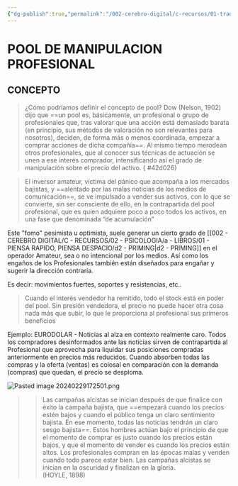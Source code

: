 ```yaml
---
{"dg-publish":true,"permalink":"/002-cerebro-digital/c-recursos/01-trading/a-libros/02-el-metodo-wyckoff/c-pool-de-manipulacion-profesional/"}
---
```


# POOL DE MANIPULACION PROFESIONAL

## CONCEPTO
>¿Cómo podríamos definir el concepto de pool? Dow (Nelson, 1902) dijo que ==un pool es, básicamente, un profesional o grupo de profesionales que, tras valorar que una acción está demasiado barata (en principio, sus métodos de valoración no son relevantes para nosotros), deciden, de forma más o menos coordinada, empezar a comprar acciones de dicha compañía==. Al mismo tiempo merodean otros profesionales, que al conocer sus técnicas de actuación se unen a ese interés comprador, intensificando así el grado de manipulación sobre el precio del activo.
{ #42d026}


>El inversor amateur, víctima del pánico que acompaña a los mercados bajistas, y ==alentado por las malas noticias de los medios de comunicación==, se ve impulsado a vender sus activos, con lo que se convierte, sin ser consciente de ello, en la contrapartida del pool profesional, que es quien adquiere poco a poco todos los activos, en una fase que denominada “de acumulación”

Este "fomo" pesimista u optimista, suele generar un cierto grado de [[002 - CEREBRO DIGITAL/C - RECURSOS/02 - PSICOLOGIA/a - LIBROS/01 - PIENSA RAPIDO, PIENSA DESPACIO/d2 - PRIMING\|d2 - PRIMING]] en el operador Amateur, sea o no intencional por los medios. Así como los engaños de los Profesionales también están diseñados para engañar y sugerir la dirección contraria.

Es decir: movimientos fuertes, soportes y resistencias, etc..

>Cuando el interés vendedor ha remitido, todo el stock está en poder del pool. Sin presión vendedora, el precio no puede hacer otra cosa nada más que subir, lo que le proporciona al profesional sus primeros beneficios

Ejemplo:
EURODOLAR - Noticias al alza en contexto realmente caro. Todos los compradores desinformados ante las noticias sirven de contrapartida al Profesional que aprovecha para liquidar sus posiciones compradas anteriormente en precios más reducidos. Cuando absorben todas las compras y la oferta (ventas) es colosal en comparación con la demanda (compras) que quedan, el precio se desploma.

![Pasted image 20240229172501.png](/img/user/900%20-%20ANEXO/Pasted%20image%2020240229172501.png)

>>  Las campañas alcistas se inician después de que finalice con éxito la campaña bajista, que ==empezará cuando los precios estén bajos y cuando el público tenga un claro sentimiento bajista. En ese momento, todas las noticias tendrán un claro sesgo bajista==. 
>>Estos hombres actúan bajo el principio de que el momento de comprar es justo cuando los precios están bajos, y que el momento de vender es cuando los precios están altos. Los profesionales compran en las épocas malas y venden cuando todo parece estar bien. Las campañas alcistas se inician en la oscuridad y finalizan en la gloria.  
(HOYLE, 1898)

